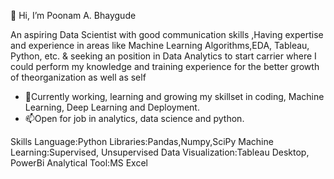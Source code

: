 👋 Hi, I’m Poonam A. Bhaygude

An aspiring Data Scientist with good communication skills ,Having expertise and experience in areas like Machine Learning Algorithms,EDA, Tableau, Python,    etc. & seeking an position in Data Analytics to start carrier where I could perform my knowledge and training experience for the better growth of             theorganization as well as self
- 🌱Currently working, learning and growing my skillset in coding, Machine Learning, Deep Learning and Deployment.
- 📫Open for job in analytics, data science and python.

Skills
Language:Python
Libraries:Pandas,Numpy,SciPy
Machine Learning:Supervised, Unsupervised
Data Visualization:Tableau Desktop, PowerBi
Analytical Tool:MS Excel
